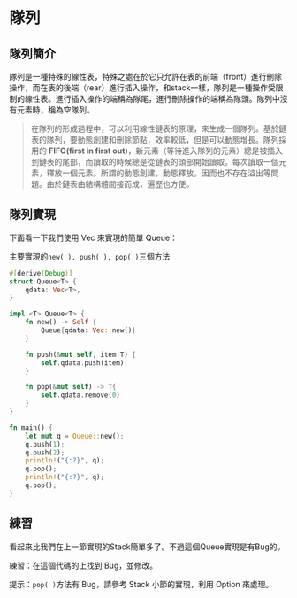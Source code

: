 # 隊列

## 隊列簡介
隊列是一種特殊的線性表，特殊之處在於它只允許在表的前端（front）進行刪除操作，而在表的後端（rear）進行插入操作，和stack一樣，隊列是一種操作受限制的線性表。進行插入操作的端稱為隊尾，進行刪除操作的端稱為隊頭。隊列中沒有元素時，稱為空隊列。

>在隊列的形成過程中，可以利用線性鏈表的原理，來生成一個隊列。基於鏈表的隊列，要動態創建和刪除節點，效率較低，但是可以動態增長。隊列採用的 **FIFO(first in first out)**，新元素（等待進入隊列的元素）總是被插入到鏈表的尾部，而讀取的時候總是從鏈表的頭部開始讀取。每次讀取一個元素，釋放一個元素。所謂的動態創建，動態釋放。因而也不存在溢出等問題。由於鏈表由結構體間接而成，遍歷也方便。

## 隊列實現
下面看一下我們使用 Vec 來實現的簡單 Queue：

主要實現的`new( ), push( ), pop( )`三個方法

```rust
#[derive(Debug)]
struct Queue<T> {
    qdata: Vec<T>,
}

impl <T> Queue<T> {
    fn new() -> Self {
        Queue{qdata: Vec::new()}
    }

    fn push(&mut self, item:T) {
        self.qdata.push(item);
    }

    fn pop(&mut self) -> T{
        self.qdata.remove(0)
    }
}

fn main() {
    let mut q = Queue::new();
    q.push(1);
    q.push(2);
    println!("{:?}", q);
    q.pop();
    println!("{:?}", q);
    q.pop();
}
```

## 練習
看起來比我們在上一節實現的Stack簡單多了。不過這個Queue實現是有Bug的。

練習：在這個代碼的上找到 Bug，並修改。

提示：`pop( )`方法有 Bug，請參考 Stack 小節的實現，利用 Option 來處理。
